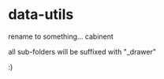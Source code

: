 # data-utils

rename to something... cabinent

all sub-folders will be suffixed with "_drawer" 

:)
